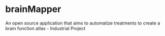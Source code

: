 # brainMapper
An open source application that aims to automatize treatments to create a brain function atlas - Industrial Project 
